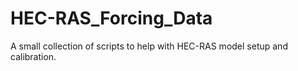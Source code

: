 # HEC-RAS_Forcing_Data
A small collection of scripts to help with HEC-RAS model setup and calibration.
